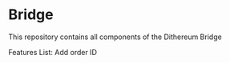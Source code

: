 # Bridge
This repository contains all components of the Dithereum Bridge

Features List:
Add order ID
